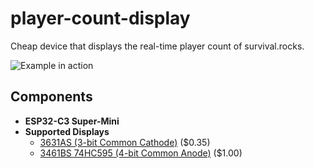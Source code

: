# player-count-display
Cheap device that displays the real-time player count of survival.rocks.

![Example in action](https://github.com/user-attachments/assets/d803f3cc-562e-484e-9094-3367f891ab9b)

## Components
- **ESP32-C3 Super-Mini**
- **Supported Displays**
  - [3631AS (3-bit Common Cathode)](https://www.aliexpress.com/item/4000192601798.html) ($0.35)
  - [3461BS 74HC595 (4-bit Common Anode)](https://www.aliexpress.com/item/4000641004546.html) ($1.00)
